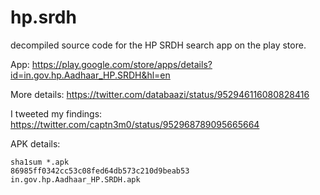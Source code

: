 # hp.srdh

decompiled source code for the HP SRDH search app on the play store.

App: https://play.google.com/store/apps/details?id=in.gov.hp.Aadhaar_HP.SRDH&hl=en

More details: https://twitter.com/databaazi/status/952946116080828416

I tweeted my findings: https://twitter.com/captn3m0/status/952968789095665664

APK details:

```
sha1sum *.apk
86985ff0342cc53c08fed64db573c210d9beab53  in.gov.hp.Aadhaar_HP.SRDH.apk
```